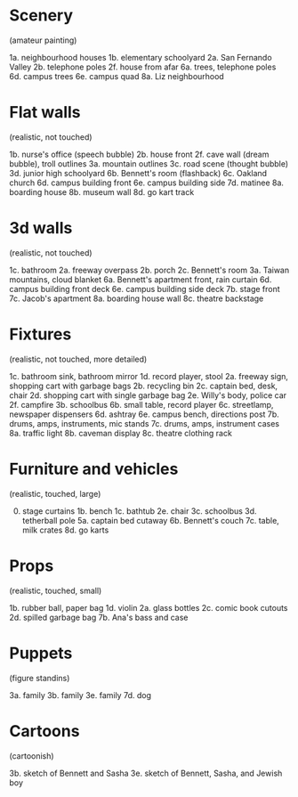 # Scenery
(amateur painting)

1a. neighbourhood houses
1b. elementary schoolyard
2a. San Fernando Valley
2b. telephone poles
2f. house from afar
6a. trees, telephone poles
6d. campus trees
6e. campus quad
8a. Liz neighbourhood

# Flat walls
(realistic, not touched)

1b. nurse's office (speech bubble)
2b. house front
2f. cave wall (dream bubble), troll outlines
3a. mountain outlines
3c. road scene (thought bubble)
3d. junior high schoolyard
6b. Bennett's room (flashback)
6c. Oakland church
6d. campus building front
6e. campus building side
7d. matinee
8a. boarding house
8b. museum wall
8d. go kart track

# 3d walls
(realistic, not touched)

1c. bathroom
2a. freeway overpass
2b. porch
2c. Bennett's room
3a. Taiwan mountains, cloud blanket
6a. Bennett's apartment front, rain curtain
6d. campus building front deck
6e. campus building side deck
7b. stage front
7c. Jacob's apartment
8a. boarding house wall
8c. theatre backstage

# Fixtures
(realistic, not touched, more detailed)

1c. bathroom sink, bathroom mirror
1d. record player, stool
2a. freeway sign, shopping cart with garbage bags
2b. recycling bin
2c. captain bed, desk, chair
2d. shopping cart with single garbage bag
2e. Willy's body, police car
2f. campfire
3b. schoolbus
6b. small table, record player
6c. streetlamp, newspaper dispensers
6d. ashtray
6e. campus bench, directions post
7b. drums, amps, instruments, mic stands
7c. drums, amps, instrument cases
8a. traffic light
8b. caveman display
8c. theatre clothing rack

# Furniture and vehicles
(realistic, touched, large)

0. stage curtains
1b. bench
1c. bathtub
2e. chair
3c. schoolbus
3d. tetherball pole
5a. captain bed cutaway
6b. Bennett's couch
7c. table, milk crates
8d. go karts

# Props
(realistic, touched, small)

1b. rubber ball, paper bag
1d. violin
2a. glass bottles
2c. comic book cutouts
2d. spilled garbage bag
7b. Ana's bass and case

# Puppets
(figure standins)

3a. family
3b. family
3e. family
7d. dog

# Cartoons
(cartoonish)

3b. sketch of Bennett and Sasha
3e. sketch of Bennett, Sasha, and Jewish boy
